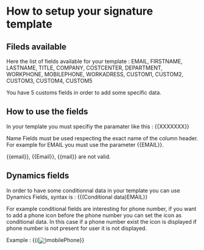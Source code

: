 # How to setup your signature template


## Fileds available

Here the list of fields available for your template :
EMAIL, FIRSTNAME, LASTNAME, TITLE, COMPANY, COSTCENTER, DEPARTMENT, WORKPHONE, MOBILEPHONE, WORKADRESS, CUSTOM1, CUSTOM2, CUSTOM3, CUSTOM4, CUSTOM5

You have 5 customs fields in order to add some specific data.


## How to use the fields

In your template you must specifiy the paramater like this : {{XXXXXXX}}

Name Fields must be used respecting the exact name of the column header. For example for EMAIL you must use the parameter {{EMAIL}}.

{{email}}, {{Email}}, {{mail}} are not valid.


## Dynamics fields

In order to have some conditionnal data in your template you can use Dynamics Fields, syntax is : {{(Conditional data)EMAIL}}

For example conditional fields are interesting for phone number, if you want to add a phone icon before the phone number you can set the icon as conditional data. In this case if a phone number exist the icon is displayed if phone number is not present for user it is not displayed.

Example : {{(<img src="https://www……" valign="middle">)mobilePhone}}
